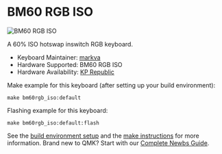 # BM60 RGB ISO

![BM60 RGB ISO](https://imgur.com/a/9QLfOaH)

A 60% ISO hotswap inswitch RGB keyboard.

* Keyboard Maintainer: [markva](https://github.com/solid44)
* Hardware Supported: BM60 RGB ISO
* Hardware Availability: [KP Republic](https://kprepublic.com/products/bm60-rgb-iso-uk-eu-rgb-60-hot-swappable-pcb-qmk-firmware-rgb-underglow-type-c)

Make example for this keyboard (after setting up your build environment):

    make bm60rgb_iso:default

Flashing example for this keyboard:

    make bm60rgb_iso:default:flash

See the [build environment setup](https://docs.qmk.fm/#/getting_started_build_tools) and the [make instructions](https://docs.qmk.fm/#/getting_started_make_guide) for more information. Brand new to QMK? Start with our [Complete Newbs Guide](https://docs.qmk.fm/#/newbs).
